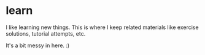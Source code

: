 # learn
I like learning new things. This is where I keep related materials like exercise solutions, tutorial attempts, etc.

It's a bit messy in here. :)

